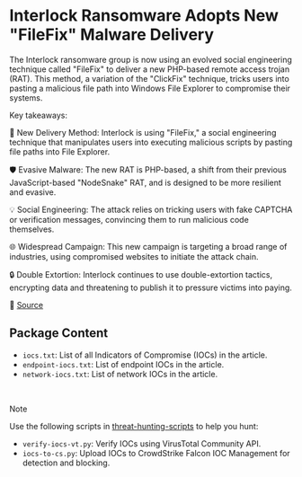 # Interlock Ransomware Adopts New "FileFix" Malware Delivery

The Interlock ransomware group is now using an evolved social engineering technique called "FileFix" to deliver a new PHP-based remote access trojan (RAT). This method, a variation of the "ClickFix" technique, tricks users into pasting a malicious file path into Windows File Explorer to compromise their systems.

Key takeaways:

🚨 New Delivery Method: Interlock is using "FileFix," a social engineering technique that manipulates users into executing malicious scripts by pasting file paths into File Explorer.

🛡️ Evasive Malware: The new RAT is PHP-based, a shift from their previous JavaScript-based "NodeSnake" RAT, and is designed to be more resilient and evasive.

💡 Social Engineering: The attack relies on tricking users with fake CAPTCHA or verification messages, convincing them to run malicious code themselves.

🌐 Widespread Campaign: This new campaign is targeting a broad range of industries, using compromised websites to initiate the attack chain.

🔒 Double Extortion: Interlock continues to use double-extortion tactics, encrypting data and threatening to publish it to pressure victims into paying.

🔗 [Source](https://thedfirreport.com/2025/07/14/kongtuke-filefix-leads-to-new-interlock-rat-variant/)

## Package Content

- `iocs.txt`: List of all Indicators of Compromise (IOCs) in the article.
- `endpoint-iocs.txt`: List of endpoint IOCs in the article.
- `network-iocs.txt`: List of network IOCs in the article.

<br>

> [!NOTE]
> Use the following scripts in [threat-hunting-scripts](../../threat-hunting-scripts/) to help you hunt:
>
> - `verify-iocs-vt.py`: Verify IOCs using VirusTotal Community API.
> - `iocs-to-cs.py`: Upload IOCs to CrowdStrike Falcon IOC Management for detection and blocking.
